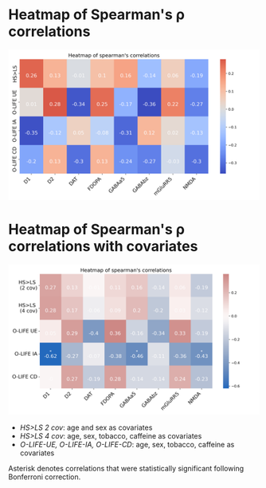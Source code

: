 <a name="results_section"></a>

# Heatmap of Spearman's ρ correlations
<img src="/4_figures/heatmap_main_comparisons.png"/>

# Heatmap of Spearman's ρ correlations with covariates
<img src="/4_figures/heatmap_covariates_comparisons.png"/>

- *HS>LS 2 cov*: age and sex as covariates
- *HS>LS 4 cov*: age, sex, tobacco, caffeine as covariates
- *O-LIFE-UE, O-LIFE-IA, O-LIFE-CD*: age, sex, tobacco, caffeine as covariates

Asterisk denotes correlations that were statistically significant following Bonferroni correction.
